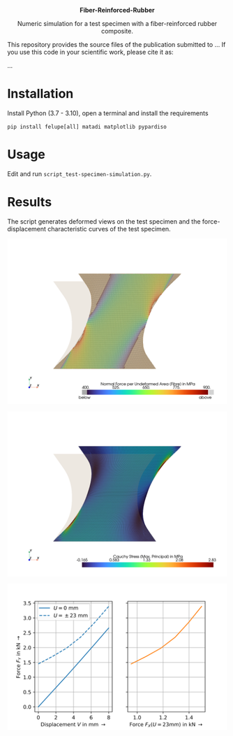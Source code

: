 <p align="center">
  <p align="center"><b>Fiber-Reinforced-Rubber</b></p>
  <p align="center">Numeric simulation for a test specimen with a fiber-reinforced rubber composite.</p>
</p>

This repository provides the source files of the publication submitted to ... If you use this code in your scientific work, please cite it as:

...

# Installation
Install Python (3.7 - 3.10), open a terminal and install the requirements

```
pip install felupe[all] matadi matplotlib pypardiso
```

# Usage
Edit and run `script_test-specimen-simulation.py`.

# Results
The script generates deformed views on the test specimen and the force-displacement characteristic curves of the test specimen.

![](results/test_specimen_deformed_fibre.png)

![](results/test_specimen_deformed_rubber.png)

![](results/test_specimen_forces_vs_displacement.svg)
